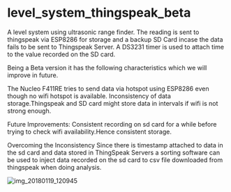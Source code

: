 # level_system_thingspeak_beta
A level  system using ultrasonic range finder. The reading is sent to thingspeak via ESP8286 for storage and a backup SD Card incase the data fails to be sent to Thingspeak Server. A DS3231 timer is used to attach time to the value recorded on the SD card.

Being a Beta version it has the following characteristics which we will improve in future.

The Nucleo F411RE tries to send data via hotspot using ESP8286 even though no wifi hotspot is available.
Inconsistency of data storage.Thingspeak and SD card might store data in intervals if wifi is not strong enough.

Future Improvements:
Consistent recording on sd card for a while before trying to check wifi availability.Hence consistent storage.

Overcoming the Inconsistency
Since there is timestamp attached to data in the sd card and data stored in ThingSpeak Servers a sorting software can be used to inject data recorded on the sd card to csv file downloaded from thingspeak when doing analysis.


![img_20180119_120945](https://user-images.githubusercontent.com/30165974/35184232-ee12a9f6-fe03-11e7-939a-200c75688d71.jpg)


